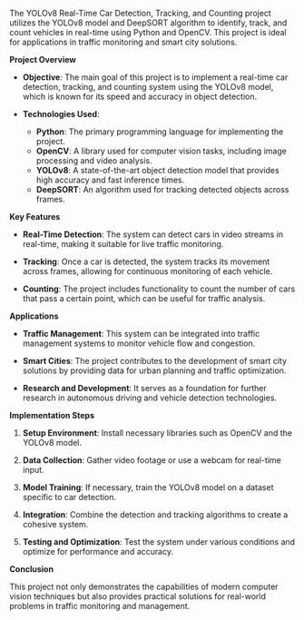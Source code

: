 The YOLOv8 Real-Time Car Detection, Tracking, and Counting project utilizes the YOLOv8 model and DeepSORT algorithm to identify, track, and count vehicles in real-time using Python and OpenCV. This project is ideal for applications in traffic monitoring and smart city solutions. 

**Project Overview**

- **Objective**: The main goal of this project is to implement a real-time car detection, tracking, and counting system using the YOLOv8 model, which is known for its speed and accuracy in object detection.

- **Technologies Used**:
  - **Python**: The primary programming language for implementing the project.
  - **OpenCV**: A library used for computer vision tasks, including image processing and video analysis.
  - **YOLOv8**: A state-of-the-art object detection model that provides high accuracy and fast inference times.
  - **DeepSORT**: An algorithm used for tracking detected objects across frames.

**Key Features**

- **Real-Time Detection**: The system can detect cars in video streams in real-time, making it suitable for live traffic monitoring.

- **Tracking**: Once a car is detected, the system tracks its movement across frames, allowing for continuous monitoring of each vehicle.

- **Counting**: The project includes functionality to count the number of cars that pass a certain point, which can be useful for traffic analysis.

**Applications**

- **Traffic Management**: This system can be integrated into traffic management systems to monitor vehicle flow and congestion.

- **Smart Cities**: The project contributes to the development of smart city solutions by providing data for urban planning and traffic optimization.

- **Research and Development**: It serves as a foundation for further research in autonomous driving and vehicle detection technologies.

**Implementation Steps**

1. **Setup Environment**: Install necessary libraries such as OpenCV and the YOLOv8 model.

2. **Data Collection**: Gather video footage or use a webcam for real-time input.

3. **Model Training**: If necessary, train the YOLOv8 model on a dataset specific to car detection.

4. **Integration**: Combine the detection and tracking algorithms to create a cohesive system.

5. **Testing and Optimization**: Test the system under various conditions and optimize for performance and accuracy.

**Conclusion**

This project not only demonstrates the capabilities of modern computer vision techniques but also provides practical solutions for real-world problems in traffic monitoring and management.
